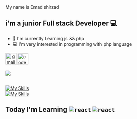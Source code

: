 <div align="left">
My name is Emad shirzad

i'm a junior Full stack Developer 💻
-----------------------------

*   🚀  I'm currently Learning js && php 
*   💻  I'm very interested in programming with php language

<a href="shemad2022@gmail.com" target="_blank" align="center">
    <img src="https://img.shields.io/static/v1?message=Gmail&logo=gmail&label=&color=D14836&logoColor=white&labelColor=&style=for-the-badge" height="35" alt="gmail logo"  />
  </a>
  <a href="https://t.me/theEmadd" target="_blank">
    <img src="https://img.shields.io/static/v1?message=Telegram&logo=telegram&label=&color=28C2F9&logoColor=white&labelColor=28C2F9&style=for-the-badge" height="34" alt="codepen logo"  />
  </a><br><br>
<a href="https://github.com/Emadshirzad">
    <img src="https://github-stats-alpha.vercel.app/api?username=Emadshirzad&cc=22272e&tc=37BCF6&ic=AE87FF&bc=AE87FF">
</a><br><br>

[![My Skills](https://skillicons.dev/icons?i=html,css,bootstrap,php,mysql,jquery,js&theme=dark)](https://skillicons.dev)<br>
[![My Skills](https://skillicons.dev/icons?i=vscode,git,github&theme=dark)](https://skillicons.dev)


## Today I'm Learning  <code>![react](https://skillicons.dev/icons?i=js)</code> <code>![react](https://skillicons.dev/icons?i=php)</code>
